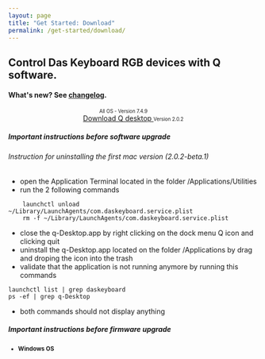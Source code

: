 ```yaml
---
layout: page
title: "Get Started: Download"
permalink: /get-started/download/
---
```


## Control Das Keyboard RGB devices with Q software.

#### What's new? See <a href="{{site.baseurl}}/updates/changelog/">changelog</a>.



<div class="homepage__button_row">
  <div style="text-align:center;"><a
   id="firmware-download-button"
   class="get-started-button"></a>
  <small><small style="margin-right: 40px;">All OS - Version 7.4.9</small></small></div>
  <div style="text-align:center;"><a style="margin-right:0px;" href="https://s3-us-west-2.amazonaws.com/q-desktop/2.0.2/Das-Keyboard-Q-ia32-Setup-2.0.2.exe" class="get-started-button" id="software-download-button">Download Q desktop </a><small><small id="software-version-number">Version 2.0.2</small></small></div>
</div>


<div  style="margin-left:0; margin-right:0; width:auto; margin-bottom: 1.5em;">
<div >
<h5 class="card-title">Important instructions before software upgrade</h5>

<h6>Instruction for uninstalling the first mac version (2.0.2-beta.1)</h6>

<ul>
<li> open the Application Terminal located in the folder /Applications/Utilities</li>
<li> run the 2 following commands</li>
</ul>

<div class="code-response" markdown="1">

```shell
    launchctl unload ~/Library/LaunchAgents/com.daskeyboard.service.plist
    rm -f ~/Library/LaunchAgents/com.daskeyboard.service.plist
```

</div>


<ul>
<li> close the q-Desktop.app by right clicking on the dock menu Q icon and clicking quit</li>
<li>uninstall the q-Desktop.app located on the folder /Applications by drag and droping the icon into the trash</li>
<li>validate that the application is not running anymore by running this commands</li>
</ul>

<div class="code-response" markdown="1">


```shell
launchctl list | grep daskeyboard
ps -ef | grep q-Desktop
```
</div>
<ul>
<li> both commands should not display anything</li>
</ul>

  
<h5 class="card-title">Important instructions before firmware upgrade</h5>
<small>
<ul>
<li><b>Windows OS</b></li>
<ol class="card-text text-left">
<li>Download the firmware file. If the 5Q firmware is up to date, the installer will not perform the upgrade. The current 5Q firmware version is displayed on the home page of the Q Desktop software. It is also displayed when running the firmware upgrade application.</li>
<li><span style="color:red;">IMPORTANT:</span> Quit the Das Keyboard Q Service. Look for Services in Windows menu, find the Das Keyboard Q Service, right click on it and select "stop".</li>
<li>Double click the firmware file to “Run” it. Windows 10 Defender may display a message regarding an “unrecognized app” that has been prevented from starting. You will need to run it in order to upgrade the firmware on the 5Q. To enable the firmware upgrade to proceed, please click on <code>More Info</code> and follow the prompts to run the upgrader and update the firmware.</li>
<li>Don't forget to start the Service again when the firmware upgrade is finished.</li>
</ol>
<li><b>Mac and Linux OS</b></li>
<ol>
<li>
At this point, the firmware upgrade has to be performed on a Windows computer even for Mac and Linux. Note that the firmware upgrade only fixes some issues related to the hardware. The 5Q still does NOT communicate with the Q Desktop software since the communication is handle by a service component that is not available yet for Mac and Linux.
</li>
<li>
To map the 5Q Windows key to Mac configuration: <a href="https://daskeyboard.mojohelpdesk.com/help/article/199507">https://daskeyboard.mojohelpdesk.com/help/article/199507</a>
</li>
<li>
Mac & Linux users can use preconfigured color profiles that are embedded into the firmware. Press `FN` + `1`-`6` on the NUMPAD to cycle through them. More info is located here: <a href="https://daskeyboard.mojohelpdesk.com/help/article/199506">knowledge base.</a> 
</li>
</ol>
</ul>
</small>
<small><div class="alert alert-danger mt-3" role="alert">Please DO NOT unplug or use the keyboard during the upgrade process or you will brick your device.</div></small>
</div>
</div>



<p>We need your help to tests Mac and Linux software: become a 
<a href="https://docs.google.com/forms/d/e/1FAIpQLSdpQgxCFNOxWbiUu8PImeNb_je11C9-GguJRFGwK_Uf0YFmBw/viewform">beta tester</a>.</p>

### Software downloads

#### Downloads for Windows:
- [https://s3-us-west-2.amazonaws.com/q-desktop/2.0.2/Das-Keyboard-Q-x64-Setup-2.0.2.exe](https://s3-us-west-2.amazonaws.com/q-desktop/2.0.2/Das-Keyboard-Q-x64-Setup-2.0.2.exe)
- [https://s3-us-west-2.amazonaws.com/q-desktop/2.0.2/Das-Keyboard-Q-ia32-Setup-2.0.2.exe](https://s3-us-west-2.amazonaws.com/q-desktop/2.0.2/Das-Keyboard-Q-ia32-Setup-2.0.2.exe)

#### Downloads for Linux:
- [https://s3-us-west-2.amazonaws.com/q-software-releases/das-keyboard-q_2.0.0_amd64.deb](https://s3-us-west-2.amazonaws.com/q-software-releases/das-keyboard-q_2.0.0_amd64.deb)
- [https://s3-us-west-2.amazonaws.com/q-software-releases/das-keyboard-q_2.0.0.x86_64.rpm](https://s3-us-west-2.amazonaws.com/q-software-releases/das-keyboard-q_2.0.0.x86_64.rpm)

#### Download for macOs:
  - [https://s3-us-west-2.amazonaws.com/q-desktop/2.0.2-beta.2/DasKeyboardQ.pkg](https://s3-us-west-2.amazonaws.com/q-desktop/2.0.2-beta.2/DasKeyboardQ.pkg)

### Firmware downloads

#### 5Q
- [https://s3-us-west-2.amazonaws.com/q-desktop/5Q+Flash+Upgrade.7.4.9.exe](https://s3-us-west-2.amazonaws.com/q-desktop/5Q+Flash+Upgrade.7.4.9.exe)

#### X50Q
- [https://s3-us-west-2.amazonaws.com/q-desktop/DasKeyboard+X50+-+Firmware+Updater+-+57.0.0.exe](https://s3-us-west-2.amazonaws.com/q-desktop/DasKeyboard+X50+-+Firmware+Updater+-+57.0.0.exe)



## Next step

[Next step: Watch welcome video]({{site.baseurl}}/get-started/welcome-video/)

